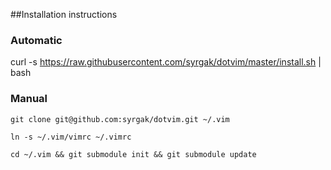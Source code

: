 ##Installation instructions

### Automatic
curl -s https://raw.githubusercontent.com/syrgak/dotvim/master/install.sh | bash

### Manual
```
git clone git@github.com:syrgak/dotvim.git ~/.vim
```
```
ln -s ~/.vim/vimrc ~/.vimrc
```
```
cd ~/.vim && git submodule init && git submodule update
```
